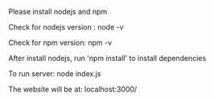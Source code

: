 Please install nodejs and npm

Check for nodejs version : node -v

Check for npm version: npm -v

After install nodejs, run 'npm install' to install dependencies

To run server: node index.js

The website will be at: localhost:3000/
